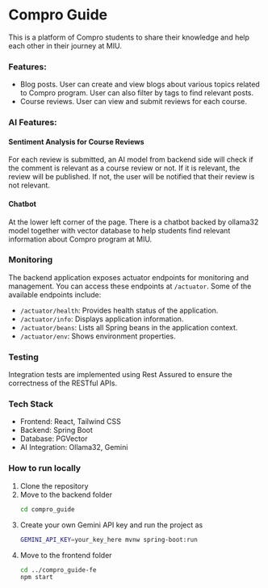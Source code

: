 # Compro Guide
This is a platform of Compro students to share their knowledge and help each other in their journey at MIU.

### Features:
- Blog posts. User can create and view blogs about various topics related to Compro program. User can also filter by tags to find relevant posts.
- Course reviews. User can view and submit reviews for each course.

### AI Features:
#### Sentiment Analysis for Course Reviews
For each review is submitted, an AI model from backend side will check if the comment is relevant as a course review or not. If it is relevant, the review will be published. If not, the user will be notified that their review is not relevant.

#### Chatbot

At the lower left corner of the page. There is a chatbot backed by ollama32 model together with vector database to help students find relevant information about Compro program at MIU.

### Monitoring
The backend application exposes actuator endpoints for monitoring and management. You can access these endpoints at `/actuator`. Some of the available endpoints include:
- `/actuator/health`: Provides health status of the application.
- `/actuator/info`: Displays application information.
- `/actuator/beans`: Lists all Spring beans in the application context.
- `/actuator/env`: Shows environment properties.



### Testing
Integration tests are implemented using Rest Assured to ensure the correctness of the RESTful APIs.

### Tech Stack
- Frontend: React, Tailwind CSS
- Backend: Spring Boot
- Database: PGVector
- AI Integration: Ollama32, Gemini


### How to run locally
1. Clone the repository
2. Move to the backend folder
   ```bash
   cd compro_guide
   ```
3. Create your own Gemini API key and run the project as 
   ```bash
   GEMINI_API_KEY=your_key_here mvnw spring-boot:run
   ```
4. Move to the frontend folder
   ```bash
   cd ../compro_guide-fe
   npm start
   ```